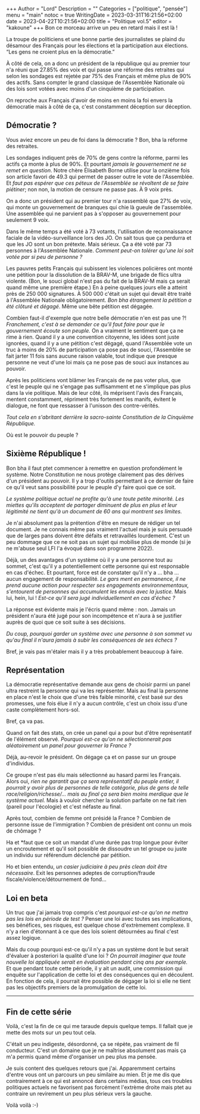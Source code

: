+++
Author = "Lord"
Description = ""
Categories = ["politique", "pensée"]
menu = "main"
notoc = true
WritingDate = 2023-03-31T16:21:56+02:00
date = 2023-04-22T10:21:56+02:00
title = "Politique vol.5"
editor = "kakoune"
+++
Bon ce morceau arrive un peu en retard mais il est là !

La troupe de politiciens et une bonne partie des journalistes se plaind du désamour des Français pour les élections et la participation aux élections.
“Les gens ne croient plus en la démocratie.”

À côté de cela, on a donc un président de la république qui au premier tour n'a réuni que 27.85% des voix et qui passe une réforme des retraites qui selon les sondages est rejetée par 75% des Français et même plus de 90% des actifs.
Sans compter le grand classique de l'Assemblée Nationale où des lois sont votées avec moins d'un cinquième de participation.

On reproche aux Français d'avoir de moins en moins la foi envers la démocratie mais à côté de ça, c'est constamment déception sur déception.

## Démocratie ?
Vous aviez encore un peu de foi dans la démocratie ?
Bon, bha la réforme des retraites.

Les sondages indiquent près de 70% de gens contre la réforme, parmi les actifs ça monte à plus de 90%.
Et pourtant *jamais le gouvernement ne se remet en question*.
Notre chère Élisabeth Borne utilise pour la onzième fois son article favori de 49.3 qui permet de passer outre le vote de l'Assemblée.
Et *faut pas espérer que ces péteux de l'Assemblée se révoltent de se faire piétiner*; non non, la motion de censure ne passe pas.
À 9 voix près.

On a donc un président qui au premier tour n'a rassemblé que 27% de voix, qui monte un gouvernement de branques qui chie là gueule de l'assemblée.
Une assemblée qui ne parvient pas à s'opposer au gouvernement pour seulement 9 voix.

Dans le même temps a été voté à 73 votants, l'utilisation de reconnaissance faciale de la vidéo-surveillance lors des JO.
On sait tous que ça perdurra et que les JO sont un bon prétexte.
Mais sérieux.
Ça a été voté par 73 personnes à l'Assemblée Nationale.
*Comment peut-on tolérer qu'une loi soit votée par si peu de personne ?*

Les pauvres petits Français qui subissent les violences policières ont monté une pétition pour la dissolution de la BRAV-M, une brigade de flics ultra violente.
(Bon, le souci global n'est pas du fait de la BRAV-M mais ça serait quand même une première étape.)
En à peine quelques jours elle a atteint près de 250 000 signatures.
À 500 000 c'était un sujet qui devait être traité à l'Assemblée Nationale obligatoirement.
*Bon bha étrangement la pétition a été clôturé et dégagé*.
Même une bête pétition est dégagée.

Combien faut-il d'exemple que notre belle démocratie n'en est pas une ?!
*Franchement, c'est à se demander ce qu'il faut faire pour que le gouvernement écoute son peuple.*
On a vraiment le sentiment que ça ne rime à rien.
Quand il y a une convention citoyenne, les idées sont juste ignorées, quand il y a une pétition c'est dégagé, quand l'Assemblée vote un truc à moins de 20% de participation ça pose pas de souci, l'Assemblée se fait jarter 11 fois sans aucune raison valable, tout indique que presque personne ne veut d'une loi mais ça ne pose pas de souci aux instances au pouvoir.

Après les politiciens vont blâmer les Français de ne pas voter plus, que c'est le peuple qui ne s'engage pas suffisamment et ne s'implique pas plus dans la vie politique.
Mais de leur côté, ils méprisent l'avis des Français, mentent constamment, répriment très fortement les manifs, évitent le dialogue, ne font que ressasser à l'unisson des contre-vérités.

*Tout cela en s'abritant derrière la sacro-sainte Constitution de la Cinquième République.*

Où est le pouvoir du peuple ?

## Sixième République !
Bon bha il faut ptet commencer à remettre en question profondément le système.
Notre Constitution ne nous protège clairement pas des dérives d'un président au pouvoir.
Il y a trop d'outils permettant à ce dernier de faire ce qu'il veut sans possibilité pour le peuple d'y faire quoi que ce soit.

*Le système politique actuel ne profite qu'à une toute petite minorité.
Les miettes qu'ils acceptent de partager diminuent de plus en plus et leur légitimité ne tient qu'à un document de 60 ans qui montrent ses limites.*

Je n'ai absolument pas la prétention d'être en mesure de rédiger un tel document.
Je ne connais même pas vraiment l'actuel mais je suis persuadé que de larges pans doivent être défaits et retravaillés lourdement.
C'est un peu dommage que ce ne soit pas un sujet qui mobilise plus de monde (si je ne m'abuse seul LFI l'a évoqué dans son programme 2022).

Déjà, un des avantages d'un système où il y a une personne tout au sommet, c'est qu'il y a potentiellement cette personne qui est responsable en cas d'échec.
Et pourtant, force est de constater qu'il n'y a … bha … aucun engagement de responsabilité.
*Le gars ment en permanence, il ne prend aucune action pour respecter ses engagements environnementaux, s'entourent de personnes qui accumulent les ennuis avec la justice.*
Mais lui, hein, lui !
*Est-ce qu'il sera jugé individuellement en cas d'échec ?*

La réponse est évidente mais je l'écris quand même : non.
Jamais un président n'aura été jugé pour son incompétence et n'aura à se justifier auprès de quoi que ce soit suite à ses décisions.

*Du coup, pourquoi garder un système avec une personne à son sommet vu qu'au final il n'aura jamais à subir les conséquences de ses échecs ?*

Bref, je vais pas m'étaler mais il y a très probablement beaucoup à faire.

## Représentation
La démocratie représentative demande aux gens de choisir parmi un panel ultra restreint la personne qui va les représenter.
Mais au final la personne en place n'est le choix que d'une très faible minorité, c'est basé sur des promesses, une fois élue il n'y a aucun contrôle, c'est un choix issu d'une caste complètement hors-sol.

Bref, ça va pas.

Quand on fait des stats, on crée un panel qui a pour but d'être représentatif de l'élément observé.
*Pourquoi est-ce qu'on ne sélectionnerait pas aléatoirement un panel pour gouverner la France ?*

Déjà, au-revoir le président.
On dégage ça et on passe sur un groupe d'individus.

Ce groupe n'est pas élu mais sélectionné au hasard parmi les Français.
Alors oui, *rien ne garantit que ça sera représentatif du peuple entier, il pourrait y avoir plus de personnes de telle catégorie, plus de gens de telle race/religion/richesse/… mais au final ça sera bien moins merdique que le système actuel.*
Mais à vouloir chercher la solution parfaite on ne fait rien (pareil pour l'écologie) et c'est néfaste au final.

Après tout, combien de femme ont présidé la France ?
Combien de personne issue de l'immigration ?
Combien de président ont connu un mois de chômage ?

Ha et *faut que ce soit un mandat d'une durée pas trop longue pour éviter un encroutement et qu'il soit possible de dissoudre un tel groupe ou juste un individu sur référendum déclenché par pétition.

Ho et bien entendu, *un casier judiciaire à peu près clean doit être nécessaire*.
Exit les personnes adeptes de corruption/fraude fiscale/violence/détournement de fond…

## Loi en beta
Un truc que j'ai jamais trop compris c'est *pourquoi est-ce qu'on ne mettra pas les lois en période de test ?*
Penser une loi avec toutes ses implications, ses bénéfices, ses risques, est quelque chose d'extrèmement complexe.
Il n'y a rien d'étonnant à ce que des lois soient détournées au final c'est assez logique.

Mais du coup pourquoi est-ce qu'il n'y a pas un système dont le but serait d'évaluer à posteriori la qualité d'une loi ?
*On pourrait imaginer que toute nouvelle loi appliquée serait en évaluation pendant cinq ans par exemple.*
Et que pendant toute cette période, il y ait un audit, une commission qui enquête sur l'application de cette loi et des conséquences qui en découlent.
En fonction de cela, il pourrait être possible de dégager la loi si elle ne tient pas les objectifs premiers de la promulgation de cette loi.

--------------
## Fin de cette série
Voilà, c'est la fin de ce qui me taraude depuis quelque temps.
Il fallait que je mette des mots sur un peu tout cela.

C'était un peu indigeste, désordonné, ça se répète, pas vraiment de fil conducteur.
C'est un domaine que je ne maîtrise absolument pas mais ça m'a permis quand même d'organiser un peu plus ma pensée.

Je suis content des quelques retours que j'ai.
Apparemment certains d'entre vous ont un parcours un peu similaire au mien.
Et je me dis que contrairement à ce qui est annoncé dans certains médias, tous ces troubles politiques actuels ne favorisent pas forcément l'extrème droite mais ptet au contraire un revirement un peu plus sérieux vers la gauche.

Voilà voilà :-)
